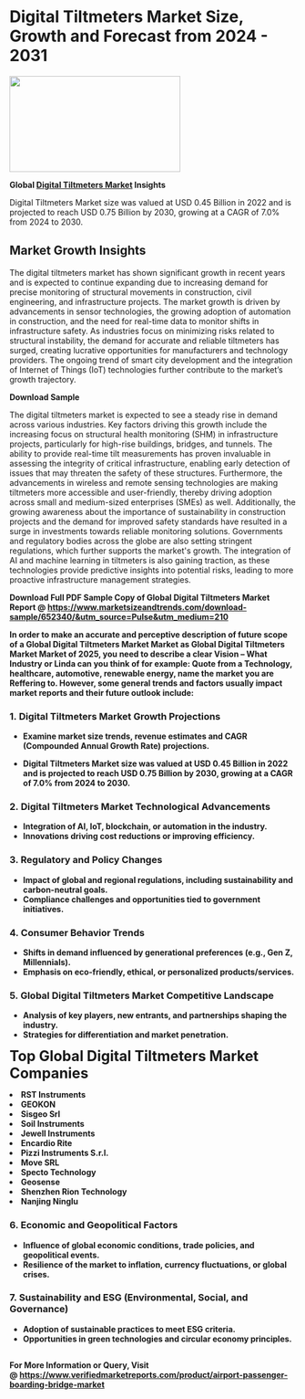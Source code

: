 <H1>Digital Tiltmeters Market Size, Growth and Forecast from 2024 - 2031</H1><img class="aligncenter size-medium wp-image-584254" src="https://thirdeyenews.in/wp-content/uploads/2024/09/Global-Market-Research-300x168.jpeg" alt="" width="300" height="168" /><p><strong>Global&nbsp;<a href="https://www.marketsizeandtrends.com/download-sample/652340/&amp;utm_source=Pulse&amp;utm_medium=210">Digital Tiltmeters Market</a> Insights</strong></p><p>Digital Tiltmeters Market size was valued at USD 0.45 Billion in 2022 and is projected to reach USD 0.75 Billion by 2030, growing at a CAGR of 7.0% from 2024 to 2030.</p><p><h2>Market Growth Insights</h2> <p>The digital tiltmeters market has shown significant growth in recent years and is expected to continue expanding due to increasing demand for precise monitoring of structural movements in construction, civil engineering, and infrastructure projects. The market growth is driven by advancements in sensor technologies, the growing adoption of automation in construction, and the need for real-time data to monitor shifts in infrastructure safety. As industries focus on minimizing risks related to structural instability, the demand for accurate and reliable tiltmeters has surged, creating lucrative opportunities for manufacturers and technology providers. The ongoing trend of smart city development and the integration of Internet of Things (IoT) technologies further contribute to the market’s growth trajectory.</p> <p><strong>Download Sample</strong></p> <p>The digital tiltmeters market is expected to see a steady rise in demand across various industries. Key factors driving this growth include the increasing focus on structural health monitoring (SHM) in infrastructure projects, particularly for high-rise buildings, bridges, and tunnels. The ability to provide real-time tilt measurements has proven invaluable in assessing the integrity of critical infrastructure, enabling early detection of issues that may threaten the safety of these structures. Furthermore, the advancements in wireless and remote sensing technologies are making tiltmeters more accessible and user-friendly, thereby driving adoption across small and medium-sized enterprises (SMEs) as well. Additionally, the growing awareness about the importance of sustainability in construction projects and the demand for improved safety standards have resulted in a surge in investments towards reliable monitoring solutions. Governments and regulatory bodies across the globe are also setting stringent regulations, which further supports the market's growth. The integration of AI and machine learning in tiltmeters is also gaining traction, as these technologies provide predictive insights into potential risks, leading to more proactive infrastructure management strategies.</p> <p><strong></p><p><span class=""><strong>Download Full PDF Sample Copy of Global Digital Tiltmeters Market Report</strong> @ <a href="https://www.marketsizeandtrends.com/download-sample/652340/&amp;utm_source=Pulse&amp;utm_medium=210" target="_blank">https://www.marketsizeandtrends.com/download-sample/652340/&amp;utm_source=Pulse&amp;utm_medium=210</a></span></p><p>In order to make an accurate and perceptive description of future scope of a Global&nbsp;Digital Tiltmeters Market Market as Global&nbsp;Digital Tiltmeters Market Market of 2025, you need to describe a clear Vision &ndash; What Industry or Linda can you think of for example: Quote from a Technology, healthcare, automotive, renewable energy, name the market you are Reffering to. However, some general trends and factors usually impact market reports and their future outlook include:</p><h3>1.&nbsp;<strong>Digital Tiltmeters Market Growth Projections</strong></h3><ul><li>Examine market size trends, revenue estimates and CAGR (Compounded Annual Growth Rate) projections.</li><li><p>Digital Tiltmeters Market size was valued at USD 0.45 Billion in 2022 and is projected to reach USD 0.75 Billion by 2030, growing at a CAGR of 7.0% from 2024 to 2030.</p></li></ul><h3>2.&nbsp;<strong>Digital Tiltmeters Market Technological Advancements</strong></h3><ul><li>Integration of AI, IoT, blockchain, or automation in the industry.</li><li>Innovations driving cost reductions or improving efficiency.</li></ul><h3>3.&nbsp;<strong>Regulatory and Policy Changes</strong></h3><ul><li>Impact of global and regional regulations, including sustainability and carbon-neutral goals.</li><li>Compliance challenges and opportunities tied to government initiatives.</li></ul><h3>4.&nbsp;<strong>Consumer Behavior Trends</strong></h3><ul><li>Shifts in demand influenced by generational preferences (e.g., Gen Z, Millennials).</li><li>Emphasis on eco-friendly, ethical, or personalized products/services.</li></ul><h3>5.&nbsp;<strong>Global Digital Tiltmeters Market Competitive Landscape</strong></h3><ul><li>Analysis of key players, new entrants, and partnerships shaping the industry.</li><li>Strategies for differentiation and market penetration.</li></ul><p data-pm-slice="1 1 []"><span style="color: inherit; font-family: inherit; font-size: 25px;">Top Global Digital Tiltmeters Market Companies</span></p><div class="" data-test-id=""><p><li>RST Instruments</li><li> GEOKON</li><li> Sisgeo Srl</li><li> Soil Instruments</li><li> Jewell Instruments</li><li> Encardio Rite</li><li> Pizzi Instruments S.r.l.</li><li> Move SRL</li><li> Specto Technology</li><li> Geosense</li><li> Shenzhen Rion Technology</li><li> Nanjing Ninglu</li></p></div><h3>6.&nbsp;<strong>Economic and Geopolitical Factors</strong></h3><ul><li>Influence of global economic conditions, trade policies, and geopolitical events.</li><li>Resilience of the market to inflation, currency fluctuations, or global crises.</li></ul><h3>7.&nbsp;<strong>Sustainability and ESG (Environmental, Social, and Governance)</strong></h3><ul><li>Adoption of sustainable practices to meet ESG criteria.</li><li>Opportunities in green technologies and circular economy principles.</li></ul><h2><strong style="font-size: 14px;">For More Information or Query, Visit @&nbsp;</strong><a style="background-color: #ffffff; font-size: 14px;" href="https://www.marketsizeandtrends.com/report/digital-tiltmeters-market/" target="_blank">https://www.verifiedmarketreports.com/product/airport-passenger-boarding-bridge-market</a></h2>
